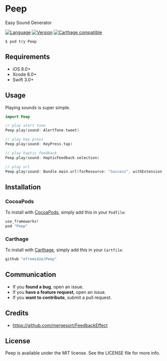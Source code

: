 # Peep

Easy Sound Generator

[![Language](https://img.shields.io/badge/Swift-3.1-orange.svg?style=flat)](https://swift.org)
[![Version](https://img.shields.io/cocoapods/v/Peep.svg?style=flat)](http://cocoapods.org/pods/Peep)
[![Carthage compatible](https://img.shields.io/badge/Carthage-compatible-4BC51D.svg?style=flat)](https://github.com/Carthage/Carthage)


```
$ pod try Peep
```

## Requirements

- iOS 8.0+
- Xcode 8.0+
- Swift 3.0+

## Usage

Playing sounds is super simple.

```swift
import Peep

// play alert tone
Peep.play(sound: AlertTone.tweet)

// play key press
Peep.play(sound: KeyPress.tap)

// play haptic feedback
Peep.play(sound: HapticFeedback.selection)

// play url
Peep.play(sound: Bundle.main.url(forResource: "Success", withExtension: "m4a"))
```

## Installation

### CocoaPods
To install with [CocoaPods](http://cocoapods.org/), simply add this in your `Podfile`:
```ruby
use_frameworks!
pod "Peep"
```

### Carthage
To install with [Carthage](https://github.com/Carthage/Carthage), simply add this in your `Cartfile`:
```ruby
github "efremidze/Peep"
```

## Communication

- If you **found a bug**, open an issue.
- If you **have a feature request**, open an issue.
- If you **want to contribute**, submit a pull request.

## Credits

* https://github.com/mergesort/FeedbackEffect

## License

Peep is available under the MIT license. See the LICENSE file for more info.
